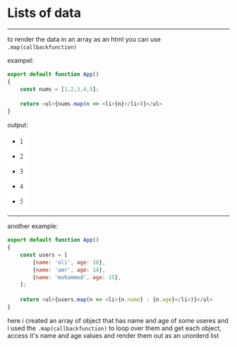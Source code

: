 # Lists of data

---

to render the data in an array as an html you can use ``.map(callbackfunction)``

exampel: 


```javascript
export default function App()
{
    const nums = [1,2,3,4,5];
    
    return <ul>{nums.map(n => <li>{n}</li>)}</ul>
}
```


output:

![Output](Imgs/LISTOFDATAOUTPUT01.png)

---

another example:


```javascript
export default function App()
{
    const users = [
        {name: 'ali', age: 10},
        {name: 'amr', age: 14},
        {name: 'mohammed', age: 15},
    ];
    
    return <ul>{users.map(n => <li>{n.name} : {n.age}</li>)}</ul>
}
```


here i created an array of object that has name and age of some useres and i used the ``.map(callbackfunction)`` to loop over them and get each object, access it's name and age values and render them out as an unorderd list